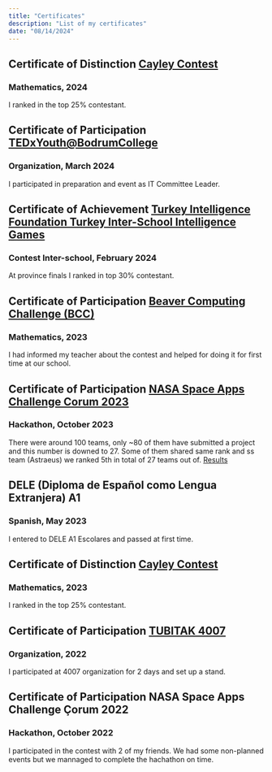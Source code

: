```yaml
---
title: "Certificates"
description: "List of my certificates"
date: "08/14/2024"
---
```


## Certificate of Distinction [Cayley Contest](https://www.cemc.uwaterloo.ca/contests/past_contests/2024/2024CayleyContest.pdf)
### Mathematics, 2024
I ranked in the top 25% contestant.

## Certificate of Participation [TEDxYouth@BodrumCollege](https://www.ted.com/tedx/events/55500)
### Organization, March 2024
I participated in preparation and event as IT Committee Leader.

## Certificate of Achievement [Turkey Intelligence Foundation Turkey Inter-School Intelligence Games](https://sampiyona.tzv.org.tr)
### Contest Inter-school, February 2024
At province finals I ranked in top 30% contestant.

## Certificate of Participation [Beaver Computing Challenge (BCC)](https://www.cemc.uwaterloo.ca/contests/past_contests/2023/2023BCCContest9_10.pdf)
### Mathematics, 2023
I had informed my teacher about the contest and helped for doing it for first time at our school.

## Certificate of Participation [NASA Space Apps Challenge Corum 2023](https://www.spaceappschallenge.org/2023/find-a-team/astraeus/)
### Hackathon, October 2023
There were around 100 teams, only ~80 of them have submitted a project and this number is downed to 27. Some of them shared same rank and ss team (Astraeus) we ranked 5th in total of 27 teams out of.
[Results](/SPACE_APPS_SONUC.pdf)

## DELE (Diploma de Español como Lengua Extranjera) A1
### Spanish, May 2023
I entered to DELE A1 Escolares and passed at first time.

## Certificate of Distinction [Cayley Contest](https://www.cemc.uwaterloo.ca/contests/past_contests/2023/2023PascalContest.pdf)
### Mathematics, 2023
I ranked in the top 25% contestant.

## Certificate of Participation [TUBITAK 4007](https://tubitak.gov.tr/tr/destekler/bilim-toplum/ulusal-destek-programlari/4007-bilim-senlikleri-destekleme-programi)
### Organization, 2022
I participated at 4007 organization for 2 days and set up a stand.

## Certificate of Participation NASA Space Apps Challenge Çorum 2022
### Hackathon, October 2022
I participated in the contest with 2 of my friends. We had some non-planned events but we mannaged to complete the hachathon on time.

<!-- Testing System DISREGARD THIS NOTE -->
